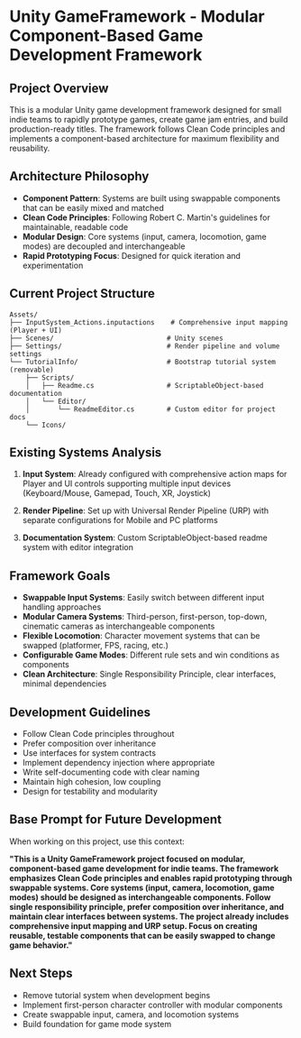 # Unity GameFramework - Modular Component-Based Game Development Framework

## Project Overview
This is a modular Unity game development framework designed for small indie teams to rapidly prototype games, create game jam entries, and build production-ready titles. The framework follows Clean Code principles and implements a component-based architecture for maximum flexibility and reusability.

## Architecture Philosophy
- **Component Pattern**: Systems are built using swappable components that can be easily mixed and matched
- **Clean Code Principles**: Following Robert C. Martin's guidelines for maintainable, readable code
- **Modular Design**: Core systems (input, camera, locomotion, game modes) are decoupled and interchangeable
- **Rapid Prototyping Focus**: Designed for quick iteration and experimentation

## Current Project Structure
```
Assets/
├── InputSystem_Actions.inputactions    # Comprehensive input mapping (Player + UI)
├── Scenes/                            # Unity scenes
├── Settings/                          # Render pipeline and volume settings
└── TutorialInfo/                      # Bootstrap tutorial system (removable)
    ├── Scripts/
    │   ├── Readme.cs                  # ScriptableObject-based documentation
    │   └── Editor/
    │       └── ReadmeEditor.cs        # Custom editor for project docs
    └── Icons/
```

## Existing Systems Analysis
1. **Input System**: Already configured with comprehensive action maps for Player and UI controls supporting multiple input devices (Keyboard/Mouse, Gamepad, Touch, XR, Joystick)

2. **Render Pipeline**: Set up with Universal Render Pipeline (URP) with separate configurations for Mobile and PC platforms

3. **Documentation System**: Custom ScriptableObject-based readme system with editor integration

## Framework Goals
- **Swappable Input Systems**: Easily switch between different input handling approaches
- **Modular Camera Systems**: Third-person, first-person, top-down, cinematic cameras as interchangeable components
- **Flexible Locomotion**: Character movement systems that can be swapped (platformer, FPS, racing, etc.)
- **Configurable Game Modes**: Different rule sets and win conditions as components
- **Clean Architecture**: Single Responsibility Principle, clear interfaces, minimal dependencies

## Development Guidelines
- Follow Clean Code principles throughout
- Prefer composition over inheritance
- Use interfaces for system contracts
- Implement dependency injection where appropriate
- Write self-documenting code with clear naming
- Maintain high cohesion, low coupling
- Design for testability and modularity

## Base Prompt for Future Development

When working on this project, use this context:

**"This is a Unity GameFramework project focused on modular, component-based game development for indie teams. The framework emphasizes Clean Code principles and enables rapid prototyping through swappable systems. Core systems (input, camera, locomotion, game modes) should be designed as interchangeable components. Follow single responsibility principle, prefer composition over inheritance, and maintain clear interfaces between systems. The project already includes comprehensive input mapping and URP setup. Focus on creating reusable, testable components that can be easily swapped to change game behavior."**

## Next Steps
- Remove tutorial system when development begins
- Implement first-person character controller with modular components
- Create swappable input, camera, and locomotion systems
- Build foundation for game mode system